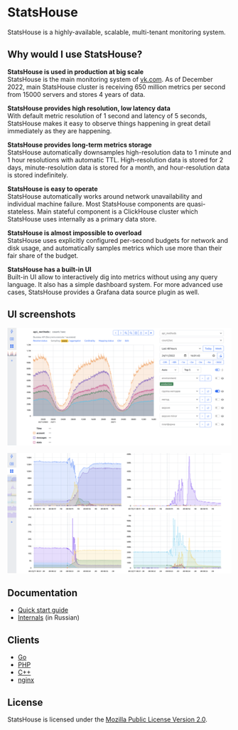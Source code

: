 # StatsHouse

StatsHouse is a highly-available, scalable, multi-tenant monitoring system.

## Why would I use StatsHouse?

**StatsHouse is used in production at big scale**  
StatsHouse is the main monitoring system of [vk.com](https://vk.com). As of
December 2022, main StatsHouse cluster is receiving 650 million metrics
per second from 15000 servers and stores 4 years of data.

**StatsHouse provides high resolution, low latency data**  
With default metric resolution of 1 second and latency of 5 seconds,
StatsHouse makes it easy to observe things happening in great detail
immediately as they are happening.

**StatsHouse provides long-term metrics storage**  
StatsHouse automatically downsamples high-resolution data to 1 minute and 1
hour resolutions with automatic TTL. High-resolution data is stored for 2
days, minute-resolution data is stored for a month, and hour-resolution
data is stored indefinitely.

**StatsHouse is easy to operate**  
StatsHouse automatically works around network unavailability and individual
machine failure. Most StatsHouse components are quasi-stateless. Main
stateful component is a ClickHouse cluster which StatsHouse uses
internally as a primary data store.

**StatsHouse is almost impossible to overload**  
StatsHouse uses explicitly configured per-second budgets for network and
disk usage, and automatically samples metrics which use more than their
fair share of the budget.

**StatsHouse has a built-in UI**  
Built-in UI allow to interactively dig into metrics without using any query
language. It also has a simple dashboard system. For more advanced use
cases, StatsHouse provides a Grafana data source plugin as well.

## UI screenshots

![Home page](./docs/media/home.webp "Home page")

![Dashboard](./docs/media/dash.webp "Dashboard")

## Documentation

- [Quick start guide](./docs/quickstart.md)
- [Internals](./docs/internals.ru.md) (in Russian)

## Clients

- [Go](https://github.com/VKCOM/statshouse-go)
- [PHP](https://github.com/VKCOM/statshouse-php)
- [C++](https://github.com/VKCOM/statshouse-cpp)
- [nginx](https://github.com/VKCOM/nginx-statshouse-module)

## License

StatsHouse is licensed under the [Mozilla Public License Version 2.0](./LICENSE). 
